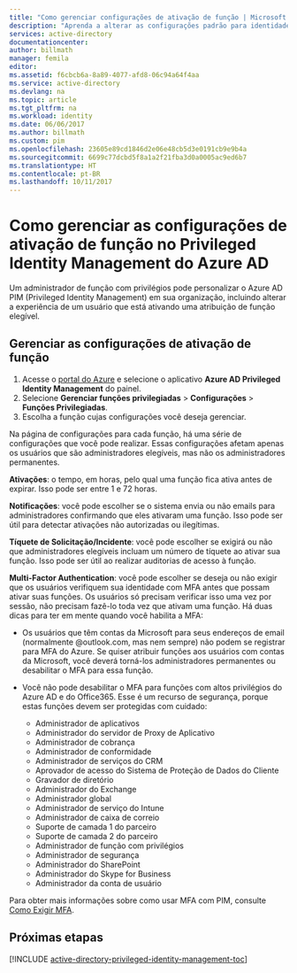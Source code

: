 ```yaml
---
title: "Como gerenciar configurações de ativação de função | Microsoft Docs"
description: "Aprenda a alterar as configurações padrão para identidades com privilégios com a extensão Privileged Identity Management do Azure Active Directory."
services: active-directory
documentationcenter: 
author: billmath
manager: femila
editor: 
ms.assetid: f6cbcb6a-8a89-4077-afd8-06c94a64f4aa
ms.service: active-directory
ms.devlang: na
ms.topic: article
ms.tgt_pltfrm: na
ms.workload: identity
ms.date: 06/06/2017
ms.author: billmath
ms.custom: pim
ms.openlocfilehash: 23605e89cd1846d2e06e48cb5d3e0191cb9e9b4a
ms.sourcegitcommit: 6699c77dcbd5f8a1a2f21fba3d0a0005ac9ed6b7
ms.translationtype: HT
ms.contentlocale: pt-BR
ms.lasthandoff: 10/11/2017
---
```

# <a name="how-to-manage-role-activation-settings-in-azure-ad-privileged-identity-management"></a>Como gerenciar as configurações de ativação de função no Privileged Identity Management do Azure AD
Um administrador de função com privilégios pode personalizar o Azure AD PIM (Privileged Identity Management) em sua organização, incluindo alterar a experiência de um usuário que está ativando uma atribuição de função elegível.

## <a name="manage-the-role-activation-settings"></a>Gerenciar as configurações de ativação de função
1. Acesse o [portal do Azure](https://portal.azure.com) e selecione o aplicativo **Azure AD Privileged Identity Management** do painel.
2. Selecione **Gerenciar funções privilegiadas** > **Configurações** > **Funções Privilegiadas**.
3. Escolha a função cujas configurações você deseja gerenciar.

Na página de configurações para cada função, há uma série de configurações que você pode realizar. Essas configurações afetam apenas os usuários que são administradores elegíveis, mas não os administradores permanentes.

**Ativações**: o tempo, em horas, pelo qual uma função fica ativa antes de expirar. Isso pode ser entre 1 e 72 horas.

**Notificações**: você pode escolher se o sistema envia ou não emails para administradores confirmando que eles ativaram uma função. Isso pode ser útil para detectar ativações não autorizadas ou ilegítimas.

**Tíquete de Solicitação/Incidente**: você pode escolher se exigirá ou não que administradores elegíveis incluam um número de tíquete ao ativar sua função. Isso pode ser útil ao realizar auditorias de acesso à função.

**Multi-Factor Authentication**: você pode escolher se deseja ou não exigir que os usuários verifiquem sua identidade com MFA antes que possam ativar suas funções. Os usuários só precisam verificar isso uma vez por sessão, não precisam fazê-lo toda vez que ativam uma função. Há duas dicas para ter em mente quando você habilita a MFA:

* Os usuários que têm contas da Microsoft para seus endereços de email (normalmente @outlook.com, mas nem sempre) não podem se registrar para MFA do Azure. Se quiser atribuir funções aos usuários com contas da Microsoft, você deverá torná-los administradores permanentes ou desabilitar o MFA para essa função.
* Você não pode desabilitar o MFA para funções com altos privilégios do Azure AD e do Office365. Esse é um recurso de segurança, porque estas funções devem ser protegidas com cuidado:  
  
  * Administrador de aplicativos
  * Administrador do servidor de Proxy de Aplicativo
  * Administrador de cobrança  
  * Administrador de conformidade  
  * Administrador de serviços do CRM
  * Aprovador de acesso do Sistema de Proteção de Dados do Cliente
  * Gravador de diretório  
  * Administrador do Exchange  
  * Administrador global
  * Administrador de serviço do Intune
  * Administrador de caixa de correio  
  * Suporte de camada 1 do parceiro  
  * Suporte de camada 2 do parceiro  
  * Administrador de função com privilégios   
  * Administrador de segurança  
  * Administrador do SharePoint  
  * Administrador do Skype for Business  
  * Administrador da conta de usuário  

Para obter mais informações sobre como usar MFA com PIM, consulte [Como Exigir MFA](active-directory-privileged-identity-management-how-to-require-mfa.md).

<!--PLACEHOLDER: Need an explanation of what the temporary Global Administrator setting is for.-->

<!--Every topic should have next steps and links to the next logical set of content to keep the customer engaged-->
## <a name="next-steps"></a>Próximas etapas
[!INCLUDE [active-directory-privileged-identity-management-toc](../../includes/active-directory-privileged-identity-management-toc.md)]

